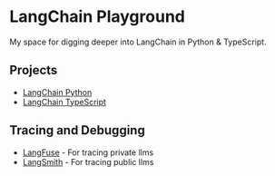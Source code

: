 # LangChain Playground

My space for digging deeper into LangChain in Python & TypeScript.

## Projects

- [LangChain Python](/langchain-py/)
- [LangChain TypeScript](/langchain-ts)

## Tracing and Debugging

- [LangFuse](https://langfuse.com/docs) - For tracing private llms
- [LangSmith](https://smith.langchain.com/) - For tracing public llms